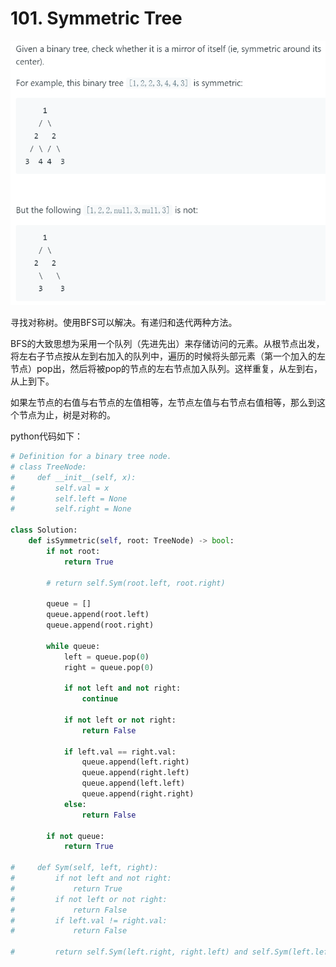 # 101. Symmetric Tree



<img src="../../assets/image-20191125211831292.png" alt="image-20191125211831292" style="zoom:67%;" />

寻找对称树。使用BFS可以解决。有递归和迭代两种方法。

BFS的大致思想为采用一个队列（先进先出）来存储访问的元素。从根节点出发，将左右子节点按从左到右加入的队列中，遍历的时候将头部元素（第一个加入的左节点）pop出，然后将被pop的节点的左右节点加入队列。这样重复，从左到右，从上到下。

如果左节点的右值与右节点的左值相等，左节点左值与右节点右值相等，那么到这个节点为止，树是对称的。



python代码如下：

```python
# Definition for a binary tree node.
# class TreeNode:
#     def __init__(self, x):
#         self.val = x
#         self.left = None
#         self.right = None

class Solution:
    def isSymmetric(self, root: TreeNode) -> bool:
        if not root:
            return True
        
        # return self.Sym(root.left, root.right)
        
        queue = []
        queue.append(root.left)
        queue.append(root.right)
        
        while queue:
            left = queue.pop(0)
            right = queue.pop(0)
            
            if not left and not right:
                continue
                
            if not left or not right:
                return False
            
            if left.val == right.val:
                queue.append(left.right)
                queue.append(right.left)
                queue.append(left.left)
                queue.append(right.right)
            else:
                return False
            
        if not queue:
            return True

#     def Sym(self, left, right):
#         if not left and not right:
#             return True
#         if not left or not right:
#             return False
#         if left.val != right.val:
#             return False
        
#         return self.Sym(left.right, right.left) and self.Sym(left.left,right.right)
```

